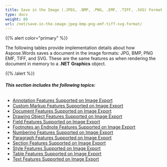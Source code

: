 ```yaml
---
title: Save in the Image (.JPEG, .BMP, .PNG, .EMF, .TIFF, .SVG) Format
type: docs
weight: 80
url: /net/save-in-the-image-jpeg-bmp-png-emf-tiff-svg-format/
---
```


{{% alert color="primary" %}} 

The following tables provide implementation details about how Aspose.Words saves a document in the image formats: JPG, BMP, PNG EMF, TIFF, and SVG. These are the same features as when rendering the document in memory to a **.NET** **Graphics** object.

{{% /alert %}} 

###### **This section includes the following topics:** 

- [Annotation Features Supported on Image Export](/words/net/annotation-features-supported-on-image-export)
- [Custom Markup Features Supported on Image Export](/words/net/custom-markup-features-supported-on-image-export)
- [Document Features Supported on Image Export](/words/net/document-features-supported-on-image-export)
- [Drawing Object Features Supported on Image Export](/words/net/drawing-object-features-supported-on-image-export)
- [Field Features Supported on Image Export](/words/net/field-features-supported-on-image-export)
- [Footnotes an Endnote Features Supported on Image Export](/words/net/footnotes-an-endnote-features-supported-on-image-export)
- [Numbering Features Supported on Image Export](/words/net/numbering-features-supported-on-image-export)
- [Paragraph Features Supported on Image Export](/words/net/paragraph-features-supported-on-image-export)
- [Section Features Supported on Image Export](/words/net/section-features-supported-on-image-export)
- [Style Features Supported on Image Export](/words/net/style-features-supported-on-image-export)
- [Table Features Supported on Image Export](/words/net/table-features-supported-on-image-export)
- [Text Features Supported on Image Export](/words/net/text-features-supported-on-image-export)
